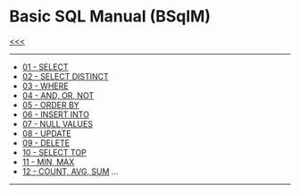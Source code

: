 
Basic SQL Manual (BSqlM)
======

[<<<](https://github.com/ttltrk/PRG/blob/master/MANUALS.MD)

---

* <a href="https://github.com/ttltrk/DB/blob/master/SQL/DOC/BSqlM/01/SELECT.MD">01 - SELECT</a>
* <a href="https://github.com/ttltrk/DB/blob/master/SQL/DOC/BSqlM/02/SELECT_DISTINCT.MD">02 - SELECT DISTINCT</a>
* <a href="#">03 - WHERE</a>
* <a href="#">04 - AND, OR, NOT</a>
* <a href="#">05 - ORDER BY</a>
* <a href="#">06 - INSERT INTO</a>
* <a href="#">07 - NULL VALUES</a>
* <a href="#">08 - UPDATE</a>
* <a href="#">09 - DELETE</a>
* <a href="#">10 - SELECT TOP</a>
* <a href="#">11 - MIN, MAX</a>
* <a href="#">12 - COUNT, AVG, SUM</a>
...

---

